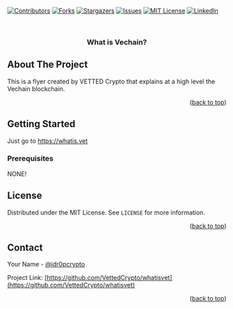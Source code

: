 <!-- Improved compatibility of back to top link: See: https://github.com/othneildrew/Best-README-Template/pull/73 -->
<a name="readme-top"></a>
<!--
*** Thanks for checking out the Best-README-Template. If you have a suggestion
*** that would make this better, please fork the repo and create a pull request
*** or simply open an issue with the tag "enhancement".
*** Don't forget to give the project a star!
*** Thanks again! Now go create something AMAZING! :D
-->



<!-- PROJECT SHIELDS -->
<!--
*** I'm using markdown "reference style" links for readability.
*** Reference links are enclosed in brackets [ ] instead of parentheses ( ).
*** See the bottom of this document for the declaration of the reference variables
*** for contributors-url, forks-url, etc. This is an optional, concise syntax you may use.
*** https://www.markdownguide.org/basic-syntax/#reference-style-links
-->
[![Contributors][contributors-shield]][contributors-url]
[![Forks][forks-shield]][forks-url]
[![Stargazers][stars-shield]][stars-url]
[![Issues][issues-shield]][issues-url]
[![MIT License][license-shield]][license-url]
[![LinkedIn][linkedin-shield]][linkedin-url]



<!-- PROJECT LOGO -->
<br />
<div align="center">

<h3 align="center">What is Vechain?</h3>

</div>


<!-- ABOUT THE PROJECT -->
## About The Project

This is a flyer created by VETTED Crypto that explains at a high level the Vechain blockchain.

<p align="right">(<a href="#readme-top">back to top</a>)</p>


<!-- GETTING STARTED -->
## Getting Started

Just go to https://whatis.vet

### Prerequisites

NONE!


<!-- LICENSE -->
## License

Distributed under the MIT License. See `LICENSE` for more information.

<p align="right">(<a href="#readme-top">back to top</a>)</p>



<!-- CONTACT -->
## Contact

Your Name - [@idr0pcrypto](https://twitter.com/idr0pcrypto)

Project Link: [https://github.com/VettedCrypto/whatisvet](https://github.com/VettedCrypto/whatisvet)

<p align="right">(<a href="#readme-top">back to top</a>)</p>



<!-- ACKNOWLEDGMENTS -->
<!-- ## Acknowledgments -->

<!-- * []() -->
<!-- * []() -->
<!-- * []() -->
 
<!-- <p align="right">(<a href="#readme-top">back to top</a>)</p> -->



<!-- MARKDOWN LINKS & IMAGES -->
<!-- https://www.markdownguide.org/basic-syntax/#reference-style-links -->
[contributors-shield]: https://img.shields.io/github/contributors/VettedCrypto/whatisvet.svg?style=for-the-badge
[contributors-url]: https://github.com/VettedCrypto/whatisvet/graphs/contributors
[forks-shield]: https://img.shields.io/github/forks/VettedCrypto/whatisvet.svg?style=for-the-badge
[forks-url]: https://github.com/VettedCrypto/whatisvet/network/members
[stars-shield]: https://img.shields.io/github/stars/VettedCrypto/whatisvet.svg?style=for-the-badge
[stars-url]: https://github.com/VettedCrypto/whatisvet/stargazers
[issues-shield]: https://img.shields.io/github/issues/VettedCrypto/whatisvet.svg?style=for-the-badge
[issues-url]: https://github.com/VettedCrypto/whatisvet/issues
[license-shield]: https://img.shields.io/github/license/VettedCrypto/whatisvet.svg?style=for-the-badge
[license-url]: https://github.com/VettedCrypto/whatisvet/blob/master/LICENSE.txt
[linkedin-shield]: https://img.shields.io/badge/-LinkedIn-black.svg?style=for-the-badge&logo=linkedin&colorB=555
[linkedin-url]: https://linkedin.com/in/linkedin_username
[product-screenshot]: images/screenshot.png
[Next.js]: https://img.shields.io/badge/next.js-000000?style=for-the-badge&logo=nextdotjs&logoColor=white
[Next-url]: https://nextjs.org/
[React.js]: https://img.shields.io/badge/React-20232A?style=for-the-badge&logo=react&logoColor=61DAFB
[React-url]: https://reactjs.org/
[Vue.js]: https://img.shields.io/badge/Vue.js-35495E?style=for-the-badge&logo=vuedotjs&logoColor=4FC08D
[Vue-url]: https://vuejs.org/
[Angular.io]: https://img.shields.io/badge/Angular-DD0031?style=for-the-badge&logo=angular&logoColor=white
[Angular-url]: https://angular.io/
[Svelte.dev]: https://img.shields.io/badge/Svelte-4A4A55?style=for-the-badge&logo=svelte&logoColor=FF3E00
[Svelte-url]: https://svelte.dev/
[Laravel.com]: https://img.shields.io/badge/Laravel-FF2D20?style=for-the-badge&logo=laravel&logoColor=white
[Laravel-url]: https://laravel.com
[Bootstrap.com]: https://img.shields.io/badge/Bootstrap-563D7C?style=for-the-badge&logo=bootstrap&logoColor=white
[Bootstrap-url]: https://getbootstrap.com
[JQuery.com]: https://img.shields.io/badge/jQuery-0769AD?style=for-the-badge&logo=jquery&logoColor=white
[JQuery-url]: https://jquery.com 
